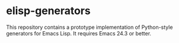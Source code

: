 elisp-generators
================

This repository contains a prototype implementation of Python-style
generators for Emacs Lisp.  It requires Emacs 24.3 or better.

